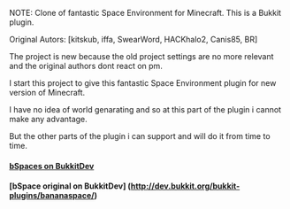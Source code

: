 
NOTE: Clone of fantastic Space Environment for Minecraft. This is a Bukkit plugin.

Original Autors: [kitskub, iffa, SwearWord, HACKhalo2, Canis85, BR]

The project is new because the old project settings are no more relevant and the original authors dont react on pm.

I start this project to give this fantastic Space Environment plugin for new version of Minecraft.

I have no idea of world genarating and so at this part of the plugin i cannot make any advantage.

But the other parts of the plugin i can support and will do it from time to time.
#### [bSpaces on BukkitDev](http://dev.bukkit.org/bukkit-plugins/bspaces/)
#### [bSpace original on BukkitDev] (http://dev.bukkit.org/bukkit-plugins/bananaspace/)
